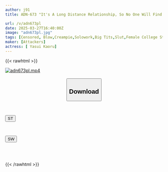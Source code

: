 ```yaml
---
author: j91
title: ADN-673 "It's A Long Distance Relationship, So No One Will Find Out, Right?" Even Though I Have A Girlfriend, My Senior In The Club Forced Me To Have Sex Without A Condom, And I Was So Crazy About It That I Was Completely Drained.

url: /v/adn673pl
date: 2025-03-27T16:40:00Z
image: "adn673pl.jpg"
tags: [Censored, Blow,Creampie,Solowork,Big Tits,Slut,Female College Student	]
maker: [Attackers]
actress: [ Yasui Kaoru]
---
```



{{< rawhtml >}}

<div class="video" data-videoid="3DG4LMgMxzUd1L6">
    <a href="javascript:;">
        <img src="/v/adn673pl/adn673pl.jpg" width="WIDTH" height="HEIGHT" alt="adn673pl.mp4" loading="lazy">
    </a>
</div>

<script type="text/javascript" src="https://j91.asia/asset/on-demand-st.js"></script>

<br>
  <link rel="stylesheet" href="https://j91.asia/asset/bs5.css">
  
  <center>
  <button class="btn btn-primary" type="button" data-bs-toggle="collapse" data-bs-target=".multi-collapse" aria-expanded="false" aria-controls="multiCollapseExample1 multiCollapseExample2"><h2>Download</h2></button></center>
</p>
<div class="row">
  <div class="col">
    <div class="collapse multi-collapse" id="multiCollapseExample1">
      <div class="card card-body">
	      	      <br>
<div class="buttons">  
<p><a href="/v/adn673pl/st.html" target="_blank"><button class="btn-hover color-3"><i class="fa fa-download"></i> ST</button></a></p></div>
    </div>
  </div>
</div>
  <div class="col">
    <div class="collapse multi-collapse" id="multiCollapseExample2">
      <div class="card card-body">
	      <br>
<div class="buttons">
<p><a href="/v/adn673pl/sw.html" target="_blank"><button class="btn-hover color-2"><i class="fa fa-download"></i> SW</button></a></p></div>
<br><br>
      </div>
    </div>
  </div>
</div>

{{< /rawhtml >}}